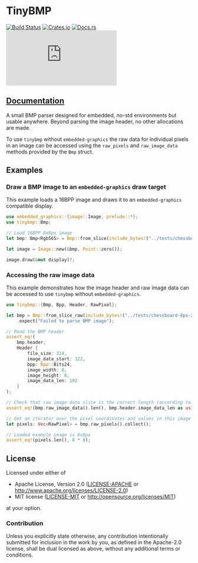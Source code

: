 # TinyBMP

[![Build Status](https://circleci.com/gh/jamwaffles/embedded-graphics/tree/master.svg?style=shield)](https://circleci.com/gh/jamwaffles/embedded-graphics/tree/master)
[![Crates.io](https://img.shields.io/crates/v/tinybmp.svg)](https://crates.io/crates/tinybmp)
[![Docs.rs](https://docs.rs/tinybmp/badge.svg)](https://docs.rs/tinybmp)
[![embedded-graphics on Matrix](https://img.shields.io/matrix/rust-embedded-graphics:matrix.org)](https://matrix.to/#/#rust-embedded-graphics:matrix.org)

## [Documentation](https://docs.rs/tinybmp)

A small BMP parser designed for embedded, no-std environments but usable anywhere. Beyond
parsing the image header, no other allocations are made.

To use `tinybmp` without `embedded-graphics` the raw data for individual pixels in an image
can be accessed using the `raw_pixels` and `raw_image_data` methods provided by the `Bmp`
struct.

## Examples

### Draw a BMP image to an `embedded-graphics` draw target

This example loads a 16BPP image and draws it to an `embedded-graphics` compatible display.

```rust
use embedded_graphics::{image::Image, prelude::*};
use tinybmp::Bmp;

// Load 16BPP 8x8px image
let bmp: Bmp<Rgb565> = Bmp::from_slice(include_bytes!("../tests/chessboard-8px-color-16bit.bmp")).unwrap();

let image = Image::new(&bmp, Point::zero());

image.draw(&mut display)?;
```

### Accessing the raw image data

This example demonstrates how the image header and raw image data can be accessed to use
`tinybmp` without `embedded-graphics`.

```rust
use tinybmp::{Bmp, Bpp, Header, RawPixel};

let bmp = Bmp::from_slice_raw(include_bytes!("../tests/chessboard-8px-24bit.bmp"))
    .expect("Failed to parse BMP image");

// Read the BMP header
assert_eq!(
    bmp.header,
    Header {
        file_size: 314,
        image_data_start: 122,
        bpp: Bpp::Bits24,
        image_width: 8,
        image_height: 8,
        image_data_len: 192
    }
);

// Check that raw image data slice is the correct length (according to parsed header)
assert_eq!(bmp.raw_image_data().len(), bmp.header.image_data_len as usize);

// Get an iterator over the pixel coordinates and values in this image and load into a vec
let pixels: Vec<RawPixel> = bmp.raw_pixels().collect();

// Loaded example image is 8x8px
assert_eq!(pixels.len(), 8 * 8);
```

[`embedded-graphics`]: https://crates.io/crates/embedded-graphics

## License

Licensed under either of

- Apache License, Version 2.0 ([LICENSE-APACHE](LICENSE-APACHE) or http://www.apache.org/licenses/LICENSE-2.0)
- MIT license ([LICENSE-MIT](LICENSE-MIT) or http://opensource.org/licenses/MIT)

at your option.

### Contribution

Unless you explicitly state otherwise, any contribution intentionally submitted for inclusion in the
work by you, as defined in the Apache-2.0 license, shall be dual licensed as above, without any
additional terms or conditions.
